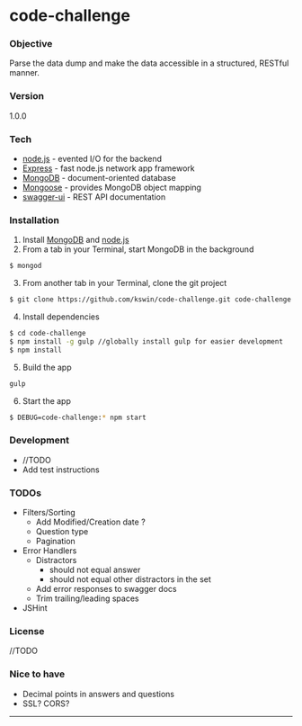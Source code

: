 # code-challenge
### Objective
Parse the data dump and make the data accessible in a structured, RESTful manner.

### Version
1.0.0

### Tech

* [node.js] - evented I/O for the backend
* [Express] - fast node.js network app framework 
* [MongoDB] - document-oriented database 
* [Mongoose] - provides MongoDB object mapping 
* [swagger-ui] - REST API documentation

### Installation
1. Install [MongoDB] and [node.js]
2. From a tab in your Terminal, start MongoDB in the background
```sh
$ mongod
``` 
3. From another tab in your Terminal, clone the git project
```sh
$ git clone https://github.com/kswin/code-challenge.git code-challenge
```
4. Install dependencies
```sh
$ cd code-challenge
$ npm install -g gulp //globally install gulp for easier development
$ npm install
```
5. Build the app
```sh
gulp
```
6. Start the app
```sh
$ DEBUG=code-challenge:* npm start
```

### Development
- //TODO
- Add test instructions

### TODOs
- Filters/Sorting
    - Add Modified/Creation date ?
    - Question type
    - Pagination
- Error Handlers
    - Distractors 
        - should not equal answer
        - should not equal other distractors in the set
    - Add error responses to swagger docs
    - Trim trailing/leading spaces
- JSHint

### License 
//TODO 

### Nice to have
- Decimal points in answers and questions
- SSL? CORS?
----

[MongoDB]:http://docs.mongodb.org/manual/
[node.js]:http://nodejs.org
[express]:http://expressjs.com
[Mongoose]:http://mongoosejs.com/docs/guide.html
[swagger-ui]: https://github.com/swagger-api/swagger-ui
